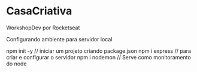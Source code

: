 # CasaCriativa
WorkshopDev por Rocketseat

Configurando ambiente para servidor local

npm init -y     // iniciar um projeto criando package.json
npm i express   // para criar e configurar o servidor
npm i nodemon   // Serve como monitoramento do node
